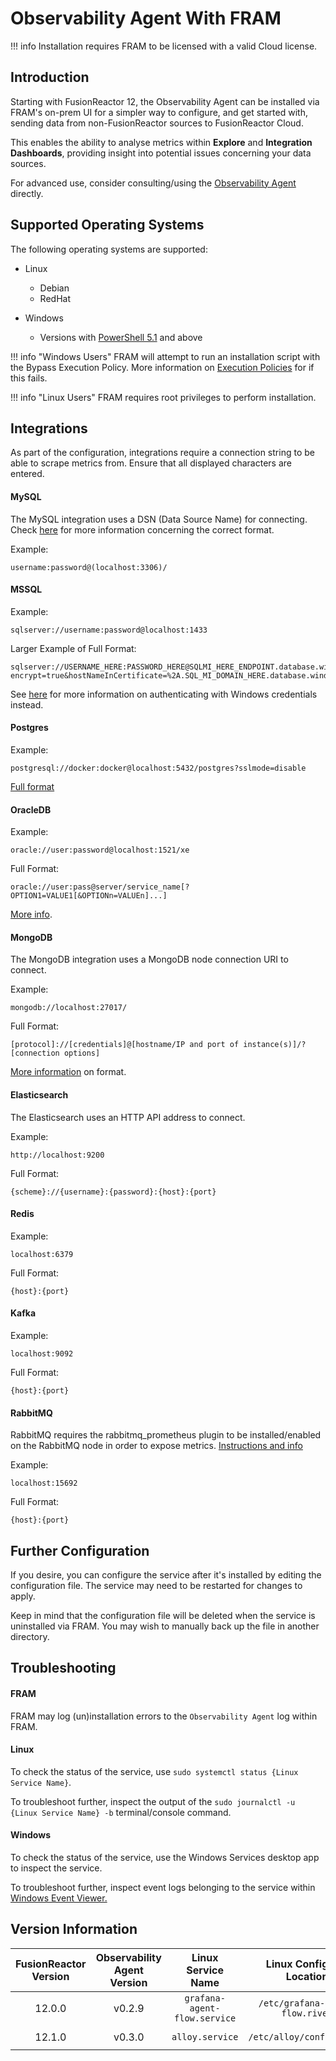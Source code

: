# Observability Agent With FRAM

!!! info
    Installation requires FRAM to be licensed with a valid Cloud license.

## Introduction
Starting with FusionReactor 12, the Observability Agent can be installed via FRAM's on-prem UI for a simpler way to configure, and get started with, sending data from non-FusionReactor sources to FusionReactor Cloud.

This enables the ability to analyse metrics within **Explore** and **Integration Dashboards**, providing insight into potential issues concerning your data sources.

For advanced use, consider consulting/using the [Observability Agent](/Cloud/integrations/Metric-Integrations/) directly.

## Supported Operating Systems
The following operating systems are supported:

- Linux
    - Debian
    - RedHat

- Windows
    - Versions with [PowerShell 5.1](https://learn.microsoft.com/en-us/powershell/module/microsoft.powershell.core/about/about_windows_powershell_5.1?view=powershell-5.1) and above

!!! info "Windows Users"
    FRAM will attempt to run an installation script with the Bypass Execution Policy. More information on [Execution Policies](https://learn.microsoft.com/en-gb/powershell/module/microsoft.powershell.core/about/about_execution_policies?view=powershell-5.1) for if this fails.

!!! info "Linux Users"
    FRAM requires root privileges to perform installation.

## Integrations
As part of the configuration, integrations require a connection string to be able to scrape metrics from. Ensure that all displayed characters are entered.

#### MySQL
The MySQL integration uses a DSN (Data Source Name) for connecting. Check [here](https://github.com/go-sql-driver/mysql?tab=readme-ov-file#dsn-data-source-name) for more information concerning the correct format.

Example:
```
username:password@(localhost:3306)/
```

#### MSSQL
Example: 
```
sqlserver://username:password@localhost:1433
```

Larger Example of Full Format: 
```
sqlserver://USERNAME_HERE:PASSWORD_HERE@SQLMI_HERE_ENDPOINT.database.windows.net:1433?encrypt=true&hostNameInCertificate=%2A.SQL_MI_DOMAIN_HERE.database.windows.net&trustservercertificate=true
```

See [here](https://grafana.com/docs/agent/latest/flow/reference/components/prometheus.exporter.mssql/#authentication) for more information on authenticating with Windows credentials instead.

#### Postgres
Example:
```
postgresql://docker:docker@localhost:5432/postgres?sslmode=disable
```

[Full format](https://www.postgresql.org/docs/current/libpq-connect.html#LIBPQ-CONNSTRING)

#### OracleDB

Example:
```
oracle://user:password@localhost:1521/xe
```

Full Format:
```
oracle://user:pass@server/service_name[?OPTION1=VALUE1[&OPTIONn=VALUEn]...]
```

[More info](https://github.com/iamseth/oracledb_exporter/tree/master#running).

#### MongoDB
The MongoDB integration uses a MongoDB node connection URI to connect.  

Example:
```
mongodb://localhost:27017/
```

Full Format:
```
[protocol]://[credentials]@[hostname/IP and port of instance(s)]/?[connection options]
```

[More information](https://www.mongodb.com/docs/manual/reference/connection-string/) on format.

#### Elasticsearch
The Elasticsearch uses an HTTP API address to connect.

Example:
```
http://localhost:9200
```

Full Format:
```
{scheme}://{username}:{password}:{host}:{port}
```

#### Redis
Example:
```
localhost:6379
```

Full Format:
```
{host}:{port}
```

#### Kafka
Example:
```
localhost:9092
```

Full Format:
```
{host}:{port}
```

#### RabbitMQ
RabbitMQ requires the rabbitmq_prometheus plugin to be installed/enabled on the RabbitMQ node in order to expose metrics. [Instructions and info](https://www.rabbitmq.com/prometheus.html#installation)

Example:
```
localhost:15692
```

Full Format:
```
{host}:{port}
```

## Further Configuration
If you desire, you can configure the service after it's installed by editing the configuration file. The service may need to be restarted for changes to apply.

Keep in mind that the configuration file will be deleted when the service is uninstalled via FRAM. You may wish to manually back up the file in another directory.

## Troubleshooting

#### FRAM
FRAM may log (un)installation errors to the `Observability Agent` log within FRAM.

#### Linux
To check the status of the service, use `sudo systemctl status {Linux Service Name}`.

To troubleshoot further, inspect the output of the `sudo journalctl -u {Linux Service Name} -b` terminal/console command.

#### Windows
To check the status of the service, use the Windows Services desktop app to inspect the service.

To troubleshoot further, inspect event logs belonging to the service within [Windows Event Viewer.](https://learn.microsoft.com/en-us/shows/inside/event-viewer)

## Version Information
| FusionReactor Version | Observability Agent Version |      Linux Service Name      |   Linux Config File Location    | Windows Service Name |            Windows Config File Location            |
|:---------------------:|:---------------------------:|:----------------------------:|:-------------------------------:|:--------------------:|:--------------------------------------------------:|
|        12.0.0         |           v0.2.9            | `grafana-agent-flow.service` | `/etc/grafana-agent-flow.river` | `Grafana Agent Flow` | `C:\Program Files\Grafana Agent Flow\config.river` |
|        12.1.0         |           v0.3.0            |       `alloy.service`        |    `/etc/alloy/config.alloy`    |       `Alloy`        | `C:\Program Files\GrafanaLabs\Alloy\config.alloy`  |
